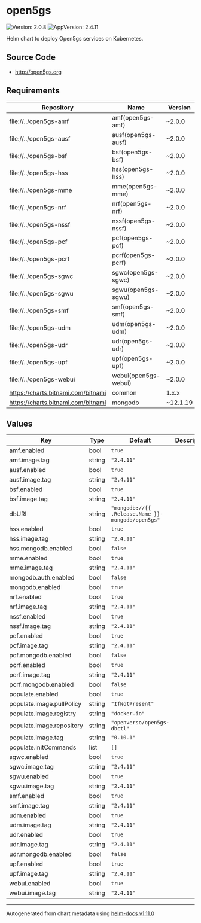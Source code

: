 # open5gs

![Version: 2.0.8](https://img.shields.io/badge/Version-2.0.8-informational?style=flat-square) ![AppVersion: 2.4.11](https://img.shields.io/badge/AppVersion-2.4.11-informational?style=flat-square)

Helm chart to deploy Open5gs services on Kubernetes.

## Source Code

* <http://open5gs.org>

## Requirements

| Repository | Name | Version |
|------------|------|---------|
| file://../open5gs-amf | amf(open5gs-amf) | ~2.0.0 |
| file://../open5gs-ausf | ausf(open5gs-ausf) | ~2.0.0 |
| file://../open5gs-bsf | bsf(open5gs-bsf) | ~2.0.0 |
| file://../open5gs-hss | hss(open5gs-hss) | ~2.0.0 |
| file://../open5gs-mme | mme(open5gs-mme) | ~2.0.0 |
| file://../open5gs-nrf | nrf(open5gs-nrf) | ~2.0.0 |
| file://../open5gs-nssf | nssf(open5gs-nssf) | ~2.0.0 |
| file://../open5gs-pcf | pcf(open5gs-pcf) | ~2.0.0 |
| file://../open5gs-pcrf | pcrf(open5gs-pcrf) | ~2.0.0 |
| file://../open5gs-sgwc | sgwc(open5gs-sgwc) | ~2.0.0 |
| file://../open5gs-sgwu | sgwu(open5gs-sgwu) | ~2.0.0 |
| file://../open5gs-smf | smf(open5gs-smf) | ~2.0.0 |
| file://../open5gs-udm | udm(open5gs-udm) | ~2.0.0 |
| file://../open5gs-udr | udr(open5gs-udr) | ~2.0.0 |
| file://../open5gs-upf | upf(open5gs-upf) | ~2.0.0 |
| file://../open5gs-webui | webui(open5gs-webui) | ~2.0.0 |
| https://charts.bitnami.com/bitnami | common | 1.x.x |
| https://charts.bitnami.com/bitnami | mongodb | ~12.1.19 |

## Values

| Key | Type | Default | Description |
|-----|------|---------|-------------|
| amf.enabled | bool | `true` |  |
| amf.image.tag | string | `"2.4.11"` |  |
| ausf.enabled | bool | `true` |  |
| ausf.image.tag | string | `"2.4.11"` |  |
| bsf.enabled | bool | `true` |  |
| bsf.image.tag | string | `"2.4.11"` |  |
| dbURI | string | `"mongodb://{{ .Release.Name }}-mongodb/open5gs"` |  |
| hss.enabled | bool | `true` |  |
| hss.image.tag | string | `"2.4.11"` |  |
| hss.mongodb.enabled | bool | `false` |  |
| mme.enabled | bool | `true` |  |
| mme.image.tag | string | `"2.4.11"` |  |
| mongodb.auth.enabled | bool | `false` |  |
| mongodb.enabled | bool | `true` |  |
| nrf.enabled | bool | `true` |  |
| nrf.image.tag | string | `"2.4.11"` |  |
| nssf.enabled | bool | `true` |  |
| nssf.image.tag | string | `"2.4.11"` |  |
| pcf.enabled | bool | `true` |  |
| pcf.image.tag | string | `"2.4.11"` |  |
| pcf.mongodb.enabled | bool | `false` |  |
| pcrf.enabled | bool | `true` |  |
| pcrf.image.tag | string | `"2.4.11"` |  |
| pcrf.mongodb.enabled | bool | `false` |  |
| populate.enabled | bool | `true` |  |
| populate.image.pullPolicy | string | `"IfNotPresent"` |  |
| populate.image.registry | string | `"docker.io"` |  |
| populate.image.repository | string | `"openverso/open5gs-dbctl"` |  |
| populate.image.tag | string | `"0.10.1"` |  |
| populate.initCommands | list | `[]` |  |
| sgwc.enabled | bool | `true` |  |
| sgwc.image.tag | string | `"2.4.11"` |  |
| sgwu.enabled | bool | `true` |  |
| sgwu.image.tag | string | `"2.4.11"` |  |
| smf.enabled | bool | `true` |  |
| smf.image.tag | string | `"2.4.11"` |  |
| udm.enabled | bool | `true` |  |
| udm.image.tag | string | `"2.4.11"` |  |
| udr.enabled | bool | `true` |  |
| udr.image.tag | string | `"2.4.11"` |  |
| udr.mongodb.enabled | bool | `false` |  |
| upf.enabled | bool | `true` |  |
| upf.image.tag | string | `"2.4.11"` |  |
| webui.enabled | bool | `true` |  |
| webui.image.tag | string | `"2.4.11"` |  |

----------------------------------------------
Autogenerated from chart metadata using [helm-docs v1.11.0](https://github.com/norwoodj/helm-docs/releases/v1.11.0)
